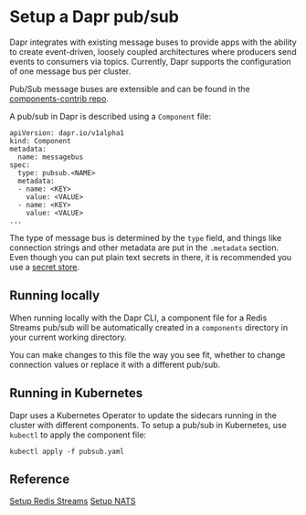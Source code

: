 # Setup a Dapr pub/sub

Dapr integrates with existing message buses to provide apps with the ability to create event-driven, loosely coupled architectures where producers send events to consumers via topics.
Currently, Dapr supports the configuration of one message bus per cluster.

Pub/Sub message buses are extensible and can be found in the [components-contrib repo](https://github.com/dapr/components-contrib).

A pub/sub in Dapr is described using a `Component` file:

```
apiVersion: dapr.io/v1alpha1
kind: Component
metadata:
  name: messagebus
spec:
  type: pubsub.<NAME>
  metadata:
  - name: <KEY>
    value: <VALUE>
  - name: <KEY>
    value: <VALUE>
...
```

The type of message bus is determined by the `type` field, and things like connection strings and other metadata are put in the `.metadata` section.
Even though you can put plain text secrets in there, it is recommended you use a [secret store](../../concepts/components/secrets.md).

## Running locally

When running locally with the Dapr CLI, a component file for a Redis Streams pub/sub will be automatically created in a `components` directory in your current working directory.

You can make changes to this file the way you see fit, whether to change connection values or replace it with a different pub/sub.

## Running in Kubernetes

Dapr uses a Kubernetes Operator to update the sidecars running in the cluster with different components.
To setup a pub/sub in Kubernetes, use `kubectl` to apply the component file:

```
kubectl apply -f pubsub.yaml
```

## Reference

[Setup Redis Streams](./setup-redis.md)
[Setup NATS](./setup-nats.md)
